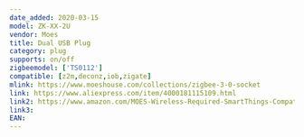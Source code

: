 ```yaml
---
date_added: 2020-03-15
model: ZK-XX-2U
vendor: Moes
title: Dual USB Plug
category: plug
supports: on/off
zigbeemodel: ['TS0112']
compatible: [z2m,deconz,iob,zigate]
mlink: https://www.moeshouse.com/collections/zigbee-3-0-socket
link: https://www.aliexpress.com/item/4000181115109.html
link2: https://www.amazon.com/MOES-Wireless-Required-SmartThings-Compatible/dp/B07XT1C9N5/
link3: 
EAN: 
---
```

